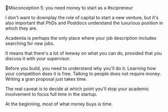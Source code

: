🗽Misconception 5: you need money to start as a #scipreneur 

I don't want to downplay the role of capital to start a new venture, but it's also important that PhDs and Postdocs understand the luxurious position in which they are. 

Academia is perhaps the only place where your job description includes searching for new jobs. 

It means that there's a lot of leeway on what you can do, provided that you discuss it with your supervisor. 

Before you build, you need to understand why you'll do it. 
Learning how your competition does it is free.
Talking to people does not require money. 
Writing a gran proposal just takes time. 

The real caveat is to decide at which point you'll stop your academic involvement to focus full time in the startup. 

At the beginning, most of what money buys is time.